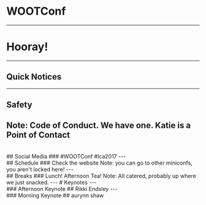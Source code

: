 # WOOTConf <!-- .slide: class="center" -->
---
# Hooray! <!-- .slide: class="center" -->
---

## Quick Notices <!-- .slide: class="center" -->
---
## Safety <!-- .slide: class="center" -->
Note: Code of Conduct. We have one. Katie is a Point of Contact
---
<br> 
## Social Media
### #WOOTConf #lca2017 <!-- .slide: class="center" -->
---
<br> 
## Schedule
### Check the website <!-- .slide: class="center" -->
Note: you can go to other miniconfs, you aren't locked here!
---
<br> 
## Breaks
### Lunch! Afternoon Tea! <!-- .slide: class="center" -->
Note: All catered, probably up where we just snacked.
---
# Keynotes <!-- .slide: class="center" -->
---
<br> 
### Afternoon Keynote <!-- .slide: class="center" -->
## Rikki Endsley
---
<br> 
### Morning Keynote <!-- .slide: class="center" -->
## aurynn shaw <!-- .slide: class="center" -->